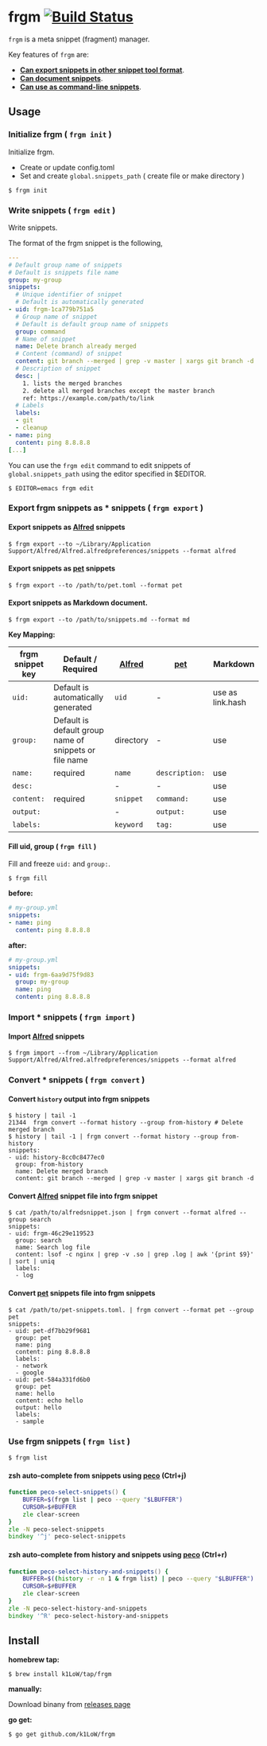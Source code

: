 # frgm [![Build Status](https://github.com/k1LoW/frgm/workflows/build/badge.svg)](https://github.com/k1LoW/frgm/actions)

`frgm` is a meta snippet (fragment) manager.

Key features of `frgm` are:

- **[Can export snippets in other snippet tool format](#export-frgm-snippets-as--snippets--frgm-export-)**.
- **[Can document snippets](#export-snippets-as-markdown-document)**.
- **[Can use as command-line snippets](##use-frgm-snippets--frgm-list-)**.

## Usage

### Initialize frgm ( `frgm init` )

Initialize frgm.

- Create or update config.toml
- Set and create `global.snippets_path` ( create file or make directory )

``` console
$ frgm init
```

### Write snippets ( `frgm edit` )

Write snippets.

The format of the frgm snippet is the following,

``` yaml
---
# Default group name of snippets
# Default is snippets file name
group: my-group
snippets:
  # Unique identifier of snippet
  # Default is automatically generated
- uid: frgm-1ca779b751a5
  # Group name of snippet
  # Default is default group name of snippets
  group: command
  # Name of snippet
  name: Delete branch already merged
  # Content (command) of snippet
  content: git branch --merged | grep -v master | xargs git branch -d
  # Description of snippet
  desc: |
    1. lists the merged branches
    2. delete all merged branches except the master branch
    ref: https://example.com/path/to/link
  # Labels
  labels:
  - git
  - cleanup
- name: ping
  content: ping 8.8.8.8
[...]
```

You can use the `frgm edit` command to edit snippets of `global.snippets_path` using the editor specified in $EDITOR.

``` console
$ EDITOR=emacs frgm edit
```

### Export frgm snippets as * snippets ( `frgm export` )

#### Export snippets as [Alfred](https://www.alfredapp.com/) snippets

``` console
$ frgm export --to ~/Library/Application Support/Alfred/Alfred.alfredpreferences/snippets --format alfred
```

#### Export snippets as [pet](https://github.com/knqyf263/pet) snippets

``` console
$ frgm export --to /path/to/pet.toml --format pet
```

#### Export snippets as Markdown document.

``` console
$ frgm export --to /path/to/snippets.md --format md
```

**Key Mapping:**

| frgm snippet key | Default / Required | [Alfred](https://www.alfredapp.com/) | [pet](https://github.com/knqyf263/pet) | Markdown |
| --- | --- | --- | --- | --- |
| `uid:` | Default is automatically generated | `uid` | - | use as link.hash |
| `group:` | Default is default group name of snippets or file name | directory | - | use |
| `name:` | required | `name` | `description:` | use |
| `desc:` | | - | - | use |
| `content:` | required | `snippet` | `command:` | use |
| `output:` | | - | `output:` | use |
| `labels:` | | `keyword` | `tag:` | use |

#### Fill uid, group ( `frgm fill` )

Fill and freeze `uid:` and `group:`.

``` console
$ frgm fill
```

**before:**

``` yaml
# my-group.yml
snippets:
- name: ping
  content: ping 8.8.8.8
```

**after:**

``` yaml
# my-group.yml
snippets:
- uid: frgm-6aa9d75f9d83
  group: my-group
  name: ping
  content: ping 8.8.8.8
```

### Import * snippets ( `frgm import` )

#### Import [Alfred](https://www.alfredapp.com/) snippets

``` console
$ frgm import --from ~/Library/Application Support/Alfred/Alfred.alfredpreferences/snippets --format alfred
```

### Convert * snippets ( `frgm convert` )

#### Convert `history` output into frgm snippets

``` console
$ history | tail -1
21344  frgm convert --format history --group from-history # Delete merged branch
$ history | tail -1 | frgm convert --format history --group from-history
snippets:
- uid: history-8cc0c8477ec0
  group: from-history
  name: Delete merged branch
  content: git branch --merged | grep -v master | xargs git branch -d
```

#### Convert [Alfred](https://www.alfredapp.com/) snippet file into frgm snippet

``` console
$ cat /path/to/alfredsnippet.json | frgm convert --format alfred --group search
snippets:
- uid: frgm-46c29e119523
  group: search
  name: Search log file
  content: lsof -c nginx | grep -v .so | grep .log | awk '{print $9}' | sort | uniq
  labels:
  - log
```

#### Convert [pet](https://github.com/knqyf263/pet) snippets file into frgm snippets

``` console
$ cat /path/to/pet-snippets.toml. | frgm convert --format pet --group pet
snippets:
- uid: pet-df7bb29f9681
  group: pet
  name: ping
  content: ping 8.8.8.8
  labels:
  - network
  - google
- uid: pet-584a331fd6b0
  group: pet
  name: hello
  content: echo hello
  output: hello
  labels:
  - sample
```

### Use frgm snippets ( `frgm list` )

``` console
$ frgm list
```

#### zsh auto-complete from snippets using [peco](https://github.com/peco/peco) (Ctrl+j)

``` zsh
function peco-select-snippets() {
    BUFFER=$(frgm list | peco --query "$LBUFFER")
    CURSOR=$#BUFFER
    zle clear-screen
}
zle -N peco-select-snippets
bindkey '^j' peco-select-snippets
```

#### zsh auto-complete from history and snippets using [peco](https://github.com/peco/peco) (Ctrl+r)

``` zsh
function peco-select-history-and-snippets() {
    BUFFER=$((history -r -n 1 & frgm list) | peco --query "$LBUFFER")
    CURSOR=$#BUFFER
    zle clear-screen
}
zle -N peco-select-history-and-snippets
bindkey '^R' peco-select-history-and-snippets
```

## Install

**homebrew tap:**

```console
$ brew install k1LoW/tap/frgm
```

**manually:**

Download binany from [releases page](https://github.com/k1LoW/frgm/releases)

**go get:**

```console
$ go get github.com/k1LoW/frgm
```
